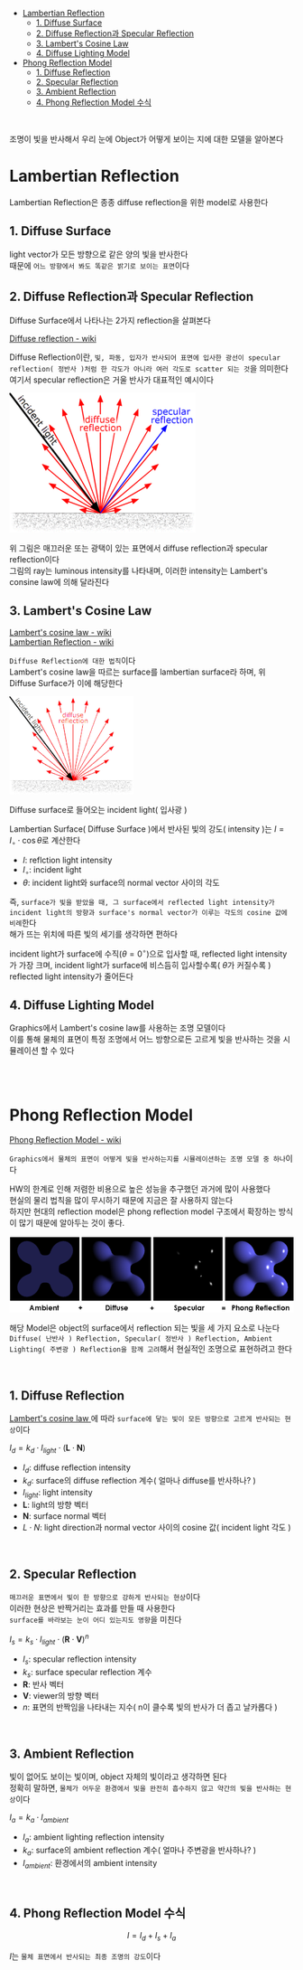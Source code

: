 - [Lambertian Reflection](#lambertian-reflection)
  - [1. Diffuse Surface](#1-diffuse-surface)
  - [2. Diffuse Reflection과 Specular Reflection](#2-diffuse-reflection과-specular-reflection)
  - [3. Lambert's Cosine Law](#3-lamberts-cosine-law)
  - [4. Diffuse Lighting Model](#4-diffuse-lighting-model)
- [Phong Reflection Model](#phong-reflection-model)
  - [1. Diffuse Reflection](#1-diffuse-reflection)
  - [2. Specular Reflection](#2-specular-reflection)
  - [3. Ambient Reflection](#3-ambient-reflection)
  - [4. Phong Reflection Model 수식](#4-phong-reflection-model-수식)

<br>

조명이 빛을 반사해서 우리 눈에 Object가 어떻게 보이는 지에 대한 모델을 알아본다<br>

# Lambertian Reflection
Lambertian Reflection은 종종 diffuse reflection을 위한 model로 사용한다<br>

## 1. Diffuse Surface
light vector가 모든 방향으로 같은 양의 빛을 반사한다<br>
때문에 `어느 방향에서 봐도 똑같은 밝기로 보이는 표면`이다<br>

## 2. Diffuse Reflection과 Specular Reflection
Diffuse Surface에서 나타나는 2가지 reflection을 살펴본다<br>

[ Diffuse reflection - wiki ](https://en.wikipedia.org/wiki/Diffuse_reflection)<br>

Diffuse Reflection이란, `빛, 파동, 입자가 반사되어 표면에 입사한 광선이 specular reflection( 정반사 )처럼 한 각도가 아니라 여러 각도로 scatter 되는 것`을 의미한다<br>
여기서 specular reflection은 거울 반사가 대표적인 예시이다<br>

![alt text](Images/PhongModel/diffuse_surface.png)<br>

위 그림은 매끄러운 또는 광택이 있는 표면에서 diffuse reflection과 specular reflection이다<br>
그림의 ray는 luminous intensity를 나타내며, 이러한 intensity는 Lambert's consine law에 의해 달라진다<br>

## 3. Lambert's Cosine Law
[ Lambert's cosine law - wiki ](https://en.wikipedia.org/wiki/Lambert%27s_cosine_law)<br>
[ Lambertian Reflection - wiki ](https://en.wikipedia.org/wiki/Lambertian_reflectance)<br>

`Diffuse Reflection에 대한 법칙`이다<br>
Lambert's cosine law을 따르는 surface를 lambertian surface라 하며, 위 Diffuse Surface가 이에 해당한다<Br>

![alt text](Images/PhongModel/lambertian_reflection.png)<br>

Diffuse surface로 들어오는 incident light( 입사광 )

Lambertian Surface( Diffuse Surface )에서 반사된 빛의 강도( intensity )는 $I = I_\circ \cdot \cos \theta$로 계산한다<br>
- $I$: reflction light intensity
- $I_\circ$: incident light
- $\theta$: incident light와 surface의 normal vector 사이의 각도

즉, `surface가 빛을 받았을 때, 그 surface에서 reflected light intensity가 incident light의 방향과 surface's normal vector가 이루는 각도의 cosine 값에 비례`한다<br>
해가 뜨는 위치에 따른 빛의 세기를 생각하면 편하다<br>

incident light가 surface에 수직($\theta = 0^\circ$)으로 입사할 때, reflected light intensity가 가장 크며, incident light가 surface에 비스듬히 입사할수록( $\theta$가 커질수록 ) reflected light intensity가 줄어든다<br>

## 4. Diffuse Lighting Model
Graphics에서 Lambert's cosine law를 사용하는 조명 모델이다<br>
이를 통해 물체의 표면이 특정 조명에서 어느 방향으로든 고르게 빛을 반사하는 것을 시뮬레이션 할 수 있다<br>


<br><br>


# Phong Reflection Model
[ Phong Reflection Model - wiki ](https://en.wikipedia.org/wiki/Phong_reflection_model)<br>

`Graphics에서 물체의 표면이 어떻게 빛을 반사하는지를 시뮬레이션하는 조명 모델 중 하나`이다<br>

HW의 한계로 인해 저렴한 비용으로 높은 성능을 추구했던 과거에 많이 사용했다<br>
현실의 물리 법칙을 많이 무시하기 때문에 지금은 잘 사용하지 않는다<br>
하지만 현대의 reflection model은 phong reflection model 구조에서 확장하는 방식이 많기 때문에 알아두는 것이 좋다.<br>

![alt text](Images/PhongModel/phong_reflection_model.png)<br>

해당 Model은 object의 surface에서 reflection 되는 빛을 세 가지 요소로 나눈다<br>
`Diffuse( 난반사 ) Reflection, Specular( 정반사 ) Reflection, Ambient Lighting( 주변광 ) Reflection을 함께 고려`해서 현실적인 조명으로 표현하려고 한다<br>

<br>

## 1. Diffuse Reflection
[ Lambert's cosine law ](#3-lamberts-cosine-law)에 따라 `surface에 닿는 빛이 모든 방향으로 고르게 반사되는 현상`이다<br>

$I_d = k_d \cdot I_{light} \cdot (\mathbf{L} \cdot \mathbf{N})$<br>

- $I_d$: diffuse reflection intensity
- $k_d$: surface의 diffuse reflection 계수( 얼마나 diffuse를 반사하나? )
- $I_{light}$: light intensity
- $\mathbf{L}$: light의 방향 벡터
- $\mathbf{N}$: surface normal 벡터
- $L \cdot N$: light direction과 normal vector 사이의 cosine 값( incident light 각도 )

<br>

## 2. Specular Reflection
`매끄러운 표면에서 빛이 한 방향으로 강하게 반사되는 현상`이다<br>
이러한 현상은 반짝거리는 효과를 만들 때 사용한다<br>
`surface를 바라보는 눈이 어디 있는지도 영향`을 미친다<br>

$I_s = k_s \cdot I_{light} \cdot (\mathbf{R} \cdot \mathbf{V})^n$

- $I_s$: specular reflection intensity
- $k_s$: surface specular reflection 계수
- $\mathbf{R}$: 반사 벡터
- $\mathbf{V}$: viewer의 방향 벡터
- $n$: 표면의 반짝임을 나타내는 지수( n이 클수록 빛의 반사가 더 좁고 날카롭다 )

<br>

## 3. Ambient Reflection
빛이 없어도 보이는 빛이며, object 자체의 빛이라고 생각하면 된다<br>
정확히 말하면, `물체가 어두운 환경에서 빛을 완전히 흡수하지 않고 약간의 빛을 반사하는 현상`이다<br>

$I_a = k_a \cdot I_{ambient}$<br>

- $I_a$: ambient lighting reflection intensity
- $k_a$: surface의 ambient reflection 계수( 얼마나 주변광을 반사하나? )
- $I_{ambient}$: 환경에서의 ambient intensity

<br>

## 4. Phong Reflection Model 수식
$$I = I_d + I_s + I_a$$

$I$는 `물체 표면에서 반사되는 최종 조명의 강도`이다<br>